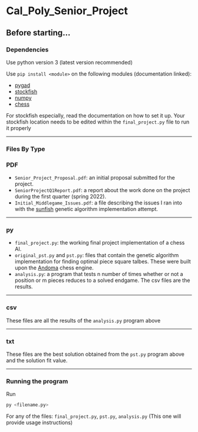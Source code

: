 # Cal_Poly_Senior_Project

## Before starting...

### Dependencies

Use python version 3 (latest version recommended)

Use `pip install <module>` on the following modules (documentation linked):
- [pygad](https://pypi.org/project/pygad/)
- [stockfish](https://pypi.org/project/stockfish/)
- [numpy](https://numpy.org/install/)
- [chess](https://python-chess.readthedocs.io/en/latest/)

For stockfish especially, read the documentation on how to set it up. 
Your stockfish location needs to be edited within the `final_project.py` file to run it properly

---

### Files By Type

   ### PDF
  
   - `Senior_Project_Proposal.pdf`: an initial proposal submitted for the project.
   - `SeniorProjectQ1Report.pdf`: a report about the work done on the project during the first quarter (spring 2022).
   - `Initial_Middlegame_Issues.pdf`: a file describing the issues I ran into with the [sunfish](https://github.com/thomasahle/sunfish) genetic algorithm implementation attempt.

  ---

   ### py
   - `final_project.py`: the working final project implementation of a chess AI.
   - `original_pst.py` and `pst.py`: files that contain the genetic algorithm implementation for finding optimal piece square talbes. These were built upon the [Andoma](https://github.com/healeycodes/andoma) chess engine.
   - `analysis.py`: a program that tests n number of times whether or not a position or m pieces reduces to a solved endgame. The csv files are the results.
   
   ---
   
   ### csv
   These files are all the results of the `analysis.py` program above
  
  ---
  
   ### txt
   These files are the best solution obtained from the `pst.py` program above and the solution fit value.
   
---

### Running the program

   Run 

   ```bash
   py <filename.py>
   ```

   For any of the files: `final_project.py`, `pst.py`, `analysis.py` (This one will provide usage instructions)

